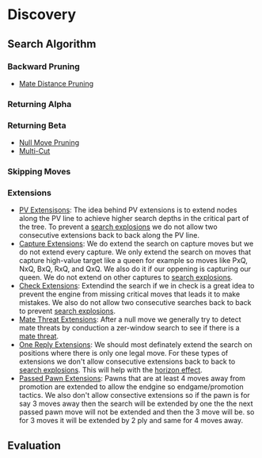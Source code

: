 # Discovery
## Search Algorithm
### Backward Pruning
- [Mate Distance Pruning](https://www.chessprogramming.org/Mate_Distance_Pruning)
### Returning Alpha
### Returning Beta
- [Null Move Pruning](https://www.chessprogramming.org/Null_Move_Pruning)
- [Multi-Cut](https://www.chessprogramming.org/Multi-Cut)
### Skipping Moves
### Extensions
- [PV Extensisons](https://www.chessprogramming.org/PV_Extensions): The idea behind PV extensions is to extend nodes along the PV line to achieve higher search depths in the critical part of the tree. To prevent a [search explosions](https://www.chessprogramming.org/Search_Explosion) we do not allow two consecutive extensions back to back along the PV line.
- [Capture Extensions](https://www.chessprogramming.org/Capture_Extensions): We do extend the search on capture moves but we do not extend every capture. We only extend the search on moves that capture high-value target like a queen for example so moves like PxQ, NxQ, BxQ, RxQ, and QxQ. We also do it if our oppening is capturing our queen. We do not extend on other captures to [search explosions](https://www.chessprogramming.org/Search_Explosion).
- [Check Extensions](https://www.chessprogramming.org/Check_Extensions): Extendind the search if we in check is a great idea to prevent the engine from missing critical moves that leads it to make mistakes. We also do not allow two consecutive searches back to back to prevent [search explosions](https://www.chessprogramming.org/Search_Explosion).
- [Mate Threat Extensions](https://www.chessprogramming.org/Mate_Threat_Extensions): After a null move we generally try to detect mate threats by conduction a zer-window search to see if there is a [mate threat](https://www.chessprogramming.org/Null_Move_Pruning#Mate_Threats).
- [One Reply Extensions](https://www.chessprogramming.org/One_Reply_Extensions): We should most definately extend the search on positions where there is only one legal move. For these types of extensions we don't allow consecutive extensions back to back to [search explosions](https://www.chessprogramming.org/Search_Explosion). This will help with the [horizon effect](https://www.chessprogramming.org/Horizon_Effect).
- [Passed Pawn Extensions](https://www.chessprogramming.org/Passed_Pawn_Extensions): Pawns that are at least 4 moves away from promotion are extended to allow the endgine so endgame/promotion tactics. We also don't allow consective extensions so if the pawn is for say 3 moves away then the search will be extended by one the the next passed pawn move will not be extended and then the 3 move will be. so for 3 moves it will be extended by 2 ply and same for 4 moves away.
## Evaluation
